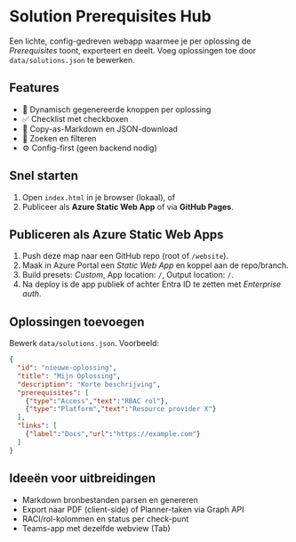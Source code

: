 # Solution Prerequisites Hub

Een lichte, config-gedreven webapp waarmee je per oplossing de *Prerequisites* toont, exporteert en deelt. Voeg oplossingen toe door `data/solutions.json` te bewerken.

## Features
- 🔘 Dynamisch gegenereerde knoppen per oplossing
- ✅ Checklist met checkboxen
- 🧾 Copy-as-Markdown en JSON-download
- 🔎 Zoeken en filteren
- ⚙️ Config-first (geen backend nodig)

## Snel starten
1. Open `index.html` in je browser (lokaal), of
2. Publiceer als **Azure Static Web App** of via **GitHub Pages**.

## Publiceren als Azure Static Web Apps
1. Push deze map naar een GitHub repo (root of `/website`).
2. Maak in Azure Portal een *Static Web App* en koppel aan de repo/branch.
3. Build presets: *Custom*, App location: `/`, Output location: `/`.
4. Na deploy is de app publiek of achter Entra ID te zetten met *Enterprise auth*.

## Oplossingen toevoegen
Bewerk `data/solutions.json`. Voorbeeld:

```json
{
  "id": "nieuwe-oplossing",
  "title": "Mijn Oplossing",
  "description": "Korte beschrijving",
  "prerequisites": [
    {"type":"Access","text":"RBAC rol"},
    {"type":"Platform","text":"Resource provider X"}
  ],
  "links": [
    {"label":"Docs","url":"https://example.com"}
  ]
}
```

## Ideeën voor uitbreidingen
- Markdown bronbestanden parsen en genereren
- Export naar PDF (client-side) of Planner-taken via Graph API
- RACI/rol-kolommen en status per check-punt
- Teams-app met dezelfde webview (Tab)
